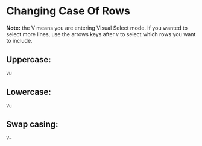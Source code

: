 # Changing Case Of Rows

**Note:** the V means you are entering Visual Select mode. If you wanted to select more lines, use the arrows keys after `V` to select which rows you want to include.

## Uppercase:

```
VU
```

## Lowercase:
```
Vu
```

## Swap casing:
```
V~
```
